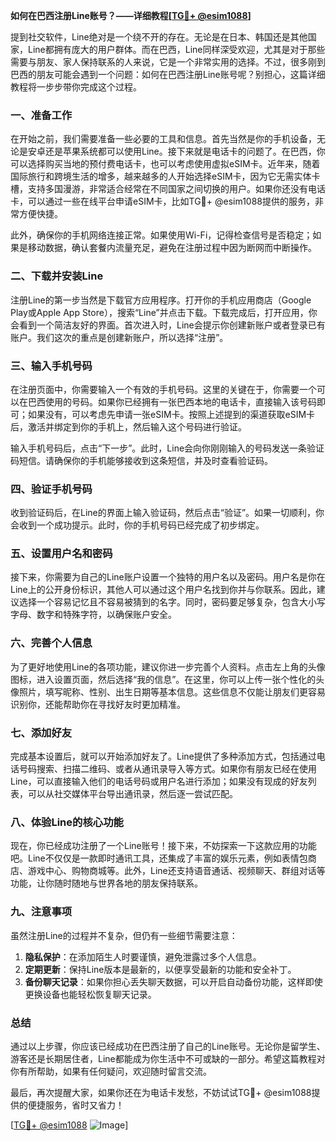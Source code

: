**如何在巴西注册Line账号？——详细教程[[TG💪+ @esim1088](https://t.me/s/esim1088)]**

提到社交软件，Line绝对是一个绕不开的存在。无论是在日本、韩国还是其他国家，Line都拥有庞大的用户群体。而在巴西，Line同样深受欢迎，尤其是对于那些需要与朋友、家人保持联系的人来说，它是一个非常实用的选择。不过，很多刚到巴西的朋友可能会遇到一个问题：如何在巴西注册Line账号呢？别担心，这篇详细教程将一步步带你完成这个过程。

### **一、准备工作**

在开始之前，我们需要准备一些必要的工具和信息。首先当然是你的手机设备，无论是安卓还是苹果系统都可以使用Line。接下来就是电话卡的问题了。在巴西，你可以选择购买当地的预付费电话卡，也可以考虑使用虚拟eSIM卡。近年来，随着国际旅行和跨境生活的增多，越来越多的人开始选择eSIM卡，因为它无需实体卡槽，支持多国漫游，非常适合经常在不同国家之间切换的用户。如果你还没有电话卡，可以通过一些在线平台申请eSIM卡，比如TG💪+ @esim1088提供的服务，非常方便快捷。

此外，确保你的手机网络连接正常。如果使用Wi-Fi，记得检查信号是否稳定；如果是移动数据，确认套餐内流量充足，避免在注册过程中因为断网而中断操作。

### **二、下载并安装Line**

注册Line的第一步当然是下载官方应用程序。打开你的手机应用商店（Google Play或Apple App Store），搜索“Line”并点击下载。下载完成后，打开应用，你会看到一个简洁友好的界面。首次进入时，Line会提示你创建新账户或者登录已有账户。我们这次的重点是创建新账户，所以选择“注册”。

### **三、输入手机号码**

在注册页面中，你需要输入一个有效的手机号码。这里的关键在于，你需要一个可以在巴西使用的号码。如果你已经拥有一张巴西本地的电话卡，直接输入该号码即可；如果没有，可以考虑先申请一张eSIM卡。按照上述提到的渠道获取eSIM卡后，激活并绑定到你的手机上，然后输入这个号码进行验证。

输入手机号码后，点击“下一步”。此时，Line会向你刚刚输入的号码发送一条验证码短信。请确保你的手机能够接收到这条短信，并及时查看验证码。

### **四、验证手机号码**

收到验证码后，在Line的界面上输入验证码，然后点击“验证”。如果一切顺利，你会收到一个成功提示。此时，你的手机号码已经完成了初步绑定。

### **五、设置用户名和密码**

接下来，你需要为自己的Line账户设置一个独特的用户名以及密码。用户名是你在Line上的公开身份标识，其他人可以通过这个用户名找到你并与你联系。因此，建议选择一个容易记忆且不容易被猜到的名字。同时，密码要足够复杂，包含大小写字母、数字和特殊字符，以确保账户安全。

### **六、完善个人信息**

为了更好地使用Line的各项功能，建议你进一步完善个人资料。点击左上角的头像图标，进入设置页面，然后选择“我的信息”。在这里，你可以上传一张个性化的头像照片，填写昵称、性别、出生日期等基本信息。这些信息不仅能让朋友们更容易识别你，还能帮助你在寻找好友时更加精准。

### **七、添加好友**

完成基本设置后，就可以开始添加好友了。Line提供了多种添加方式，包括通过电话号码搜索、扫描二维码、或者从通讯录导入等方式。如果你有朋友已经在使用Line，可以直接输入他们的电话号码或用户名进行添加；如果没有现成的好友列表，可以从社交媒体平台导出通讯录，然后逐一尝试匹配。

### **八、体验Line的核心功能**

现在，你已经成功注册了一个Line账号！接下来，不妨探索一下这款应用的功能吧。Line不仅仅是一款即时通讯工具，还集成了丰富的娱乐元素，例如表情包商店、游戏中心、购物商城等。此外，Line还支持语音通话、视频聊天、群组对话等功能，让你随时随地与世界各地的朋友保持联系。

### **九、注意事项**

虽然注册Line的过程并不复杂，但仍有一些细节需要注意：

1. **隐私保护**：在添加陌生人时要谨慎，避免泄露过多个人信息。
2. **定期更新**：保持Line版本是最新的，以便享受最新的功能和安全补丁。
3. **备份聊天记录**：如果你担心丢失聊天数据，可以开启自动备份功能，这样即使更换设备也能轻松恢复聊天记录。

### **总结**

通过以上步骤，你应该已经成功在巴西注册了自己的Line账号。无论你是留学生、游客还是长期居住者，Line都能成为你生活中不可或缺的一部分。希望这篇教程对你有所帮助，如果有任何疑问，欢迎随时留言交流。

最后，再次提醒大家，如果你还在为电话卡发愁，不妨试试TG💪+ @esim1088提供的便捷服务，省时又省力！

[[TG💪+ @esim1088](https://t.me/s/esim1088) ![Image](https://i.postimg.cc/4NQfJmqS/Snipaste-2025-05-13-00-14-12.png)]